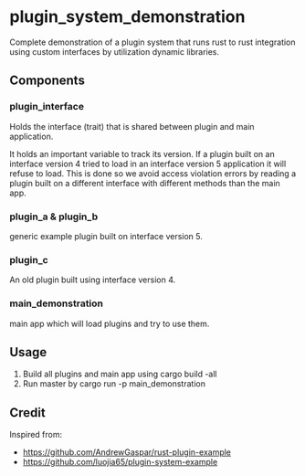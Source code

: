 # plugin_system_demonstration
Complete demonstration of a plugin system that runs rust to rust integration using custom interfaces by utilization dynamic libraries.

## Components
### plugin_interface
Holds the interface (trait) that is shared between plugin and main application.

It holds an important variable to track its version. If a plugin built on an interface version 4 tried to load in an interface version 5 application it will refuse to load. This is done so we avoid access violation errors by reading a plugin built on a different interface with different methods than the main app.

### plugin_a & plugin_b
generic example plugin built on interface version 5.

### plugin_c
An old plugin built using interface version 4.

### main_demonstration
main app which will load plugins and try to use them.

## Usage

1. Build all plugins and main app using
    cargo build -all
2. Run master by 
    cargo run -p main_demonstration

## Credit
Inspired from:

* https://github.com/AndrewGaspar/rust-plugin-example
* https://github.com/luojia65/plugin-system-example